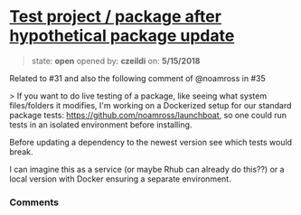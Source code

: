 # [Test project / package after hypothetical package update](https://github.com/ropensci/unconf18/issues/62)

> state: **open** opened by: **czeildi** on: **5/15/2018**

Related to #31 and also the following comment of @noamross in #35 

&gt; If you want to do live testing of a package, like seeing what system files/folders it modifies, I&#x27;m working on a Dockerized setup for our standard package tests: https://github.com/noamross/launchboat, so one could run tests in an isolated environment before installing.

Before updating a dependency to the newest version see which tests would break.

I can imagine this as a service (or maybe Rhub can already do this??) or a local version with Docker ensuring a separate environment. 

### Comments

